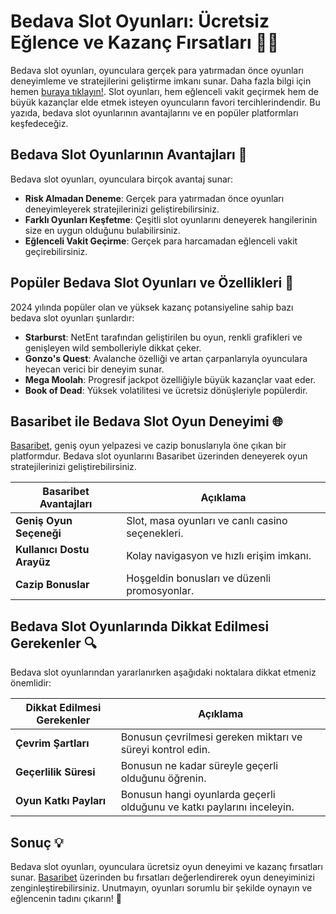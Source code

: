 # Bedava Slot Oyunları: Ücretsiz Eğlence ve Kazanç Fırsatları 🎰💸

Bedava slot oyunları, oyunculara gerçek para yatırmadan önce oyunları deneyimleme ve stratejilerini geliştirme imkanı sunar. Daha fazla bilgi için hemen [buraya tıklayın!](https://casinotr.link/gWCRZ4). Slot oyunları, hem eğlenceli vakit geçirmek hem de büyük kazançlar elde etmek isteyen oyuncuların favori tercihlerindendir. Bu yazıda, bedava slot oyunlarının avantajlarını ve en popüler platformları keşfedeceğiz.

## Bedava Slot Oyunlarının Avantajları 🤔

Bedava slot oyunları, oyunculara birçok avantaj sunar:

- **Risk Almadan Deneme**: Gerçek para yatırmadan önce oyunları deneyimleyerek stratejilerinizi geliştirebilirsiniz.
- **Farklı Oyunları Keşfetme**: Çeşitli slot oyunlarını deneyerek hangilerinin size en uygun olduğunu bulabilirsiniz.
- **Eğlenceli Vakit Geçirme**: Gerçek para harcamadan eğlenceli vakit geçirebilirsiniz.

## Popüler Bedava Slot Oyunları ve Özellikleri 🌟

2024 yılında popüler olan ve yüksek kazanç potansiyeline sahip bazı bedava slot oyunları şunlardır:

- **Starburst**: NetEnt tarafından geliştirilen bu oyun, renkli grafikleri ve genişleyen wild sembolleriyle dikkat çeker.
- **Gonzo's Quest**: Avalanche özelliği ve artan çarpanlarıyla oyunculara heyecan verici bir deneyim sunar.
- **Mega Moolah**: Progresif jackpot özelliğiyle büyük kazançlar vaat eder.
- **Book of Dead**: Yüksek volatilitesi ve ücretsiz dönüşleriyle popülerdir.

## Basaribet ile Bedava Slot Oyun Deneyimi 🌐

[Basaribet](https://casinotr.link/gWCRZ4), geniş oyun yelpazesi ve cazip bonuslarıyla öne çıkan bir platformdur. Bedava slot oyunlarını Basaribet üzerinden deneyerek oyun stratejilerinizi geliştirebilirsiniz.

| Basaribet Avantajları             | Açıklama                                              |
|-----------------------------------|------------------------------------------------------|
| **Geniş Oyun Seçeneği**           | Slot, masa oyunları ve canlı casino seçenekleri.    |
| **Kullanıcı Dostu Arayüz**        | Kolay navigasyon ve hızlı erişim imkanı.             |
| **Cazip Bonuslar**                | Hoşgeldin bonusları ve düzenli promosyonlar.         |

## Bedava Slot Oyunlarında Dikkat Edilmesi Gerekenler 🔍

Bedava slot oyunlarından yararlanırken aşağıdaki noktalara dikkat etmeniz önemlidir:

| Dikkat Edilmesi Gerekenler        | Açıklama                                              |
|-----------------------------------|------------------------------------------------------|
| **Çevrim Şartları**               | Bonusun çevrilmesi gereken miktarı ve süreyi kontrol edin. |
| **Geçerlilik Süresi**             | Bonusun ne kadar süreyle geçerli olduğunu öğrenin.   |
| **Oyun Katkı Payları**            | Bonusun hangi oyunlarda geçerli olduğunu ve katkı paylarını inceleyin. |

## Sonuç 💡

Bedava slot oyunları, oyunculara ücretsiz oyun deneyimi ve kazanç fırsatları sunar. [Basaribet](https://casinotr.link/gWCRZ4) üzerinden bu fırsatları değerlendirerek oyun deneyiminizi zenginleştirebilirsiniz. Unutmayın, oyunları sorumlu bir şekilde oynayın ve eğlencenin tadını çıkarın! 🎊
